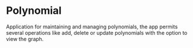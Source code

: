 # Polynomial

Application for maintaining and managing polynomials, the app permits several operations like add, delete or update polynomials with the option to view the graph.
